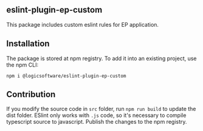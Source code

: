 eslint-plugin-ep-custom
---
This package includes custom eslint rules for EP application.

Installation
---
The package is stored at npm registry. To add it into an existing project, use the npm CLI:
```
npm i @logicsoftware/eslint-plugin-ep-custom
```

Contribution
---
If you modify the source code in `src` folder, run `npm run build` to update the dist folder.
ESlint only works with `.js` code, so it's necessary to compile typescript source to javascript. Publish the changes to the npm registry.